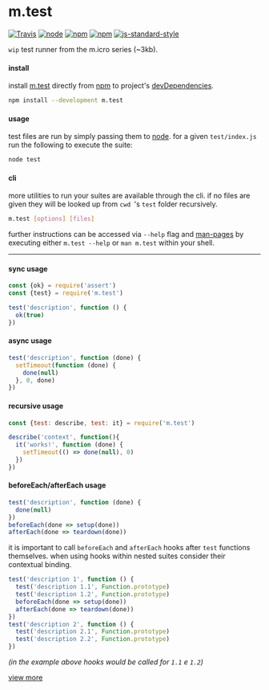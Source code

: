 # m.test
[![Travis](https://img.shields.io/travis/ivoputzer/m.test.svg?style=flat-square)](https://travis-ci.org/ivoputzer/m.test) [![node](https://img.shields.io/node/v/m.test.svg?style=flat-square)](https://nodejs.org/docs/v6.0.0/api) [![npm](https://img.shields.io/npm/v/m.test.svg?style=flat-square)](https://www.npmjs.com/package/m.test) [![npm](https://img.shields.io/npm/l/m.test.svg?style=flat-square)](https://spdx.org/licenses/MIT)
[![js-standard-style](https://img.shields.io/badge/standard-javascript-yellow.svg?style=flat-square)](http://standardjs.com/)

`wip` test runner from the m.icro series (~3kb).

#### install

install [m.test](https://github.com/ivoputzer/m.test) directly from [npm](https://www.npmjs.com) to project's [devDependencies](https://docs.npmjs.com/files/package.json#devdependencies).

```sh
npm install --development m.test
```

#### usage

test files are run by simply passing them to [node](https://nodejs.org). for a given `test/index.js` run the following to execute the suite:

```sh
node test
```

#### cli

more utilities to run your suites are available through the cli. if no files are given they will be looked up from `cwd `'s `test` folder recursively.

```sh
m.test [options] [files]
```

further instructions can be accessed via `--help` flag and [man-pages](https://github.com/ivoputzer/m.test/tree/master/man) by executing either `m.test --help` or `man m.test` within your shell.

---

#### sync usage
```javascript
const {ok} = require('assert')
const {test} = require('m.test')

test('description', function () {
  ok(true)
})
```

#### async usage
```javascript
test('description', function (done) {
  setTimeout(function (done) {
    done(null)
  }, 0, done)
})
```

#### recursive usage
```javascript
const {test: describe, test: it} = require('m.test')

describe('context', function(){
  it('works!', function (done) {
    setTimeout(() => done(null), 0)
  })
})
```

#### beforeEach/afterEach usage
```javascript
test('description', function (done) {
  done(null)
})
beforeEach(done => setup(done))
afterEach(done => teardown(done))
```

it is important to call `beforeEach` and `afterEach` hooks after `test` functions themselves. when using hooks within nested suites consider their contextual binding.

```javascript
test('description 1', function () {
  test('description 1.1', Function.prototype)
  test('description 1.2', Function.prototype)
  beforeEach(done => setup(done))
  afterEach(done => teardown(done))
})
test('description 2', function () {
  test('description 2.1', Function.prototype)
  test('description 2.2', Function.prototype)
})
```
_(in the example above hooks would be called for `1.1` e `1.2`)_

[view more](https://github.com/ivoputzer/m.test/tree/master/test)
